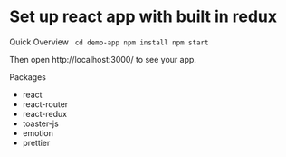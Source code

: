 # Set up react app with built in redux

Quick Overview
` cd demo-app
  npm install
  npm start`

Then open http://localhost:3000/ to see your app.


Packages
 - react
 - react-router
 - react-redux
 - toaster-js
 - emotion
 - prettier
